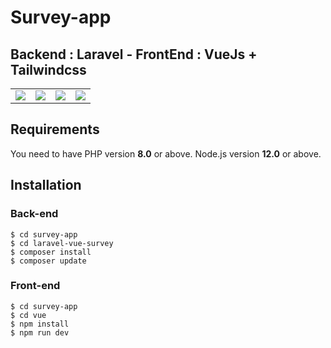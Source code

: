 # Survey-app

## Backend : Laravel - FrontEnd : VueJs + Tailwindcss 
<table>
    <tr>
        <td>
            <a href="https://laravel.com"><img src="https://i.imgur.com/pBNT1yy.png" /></a>
        </td>
        <td>
            <a href="https://vuejs.org/"><img src="https://i.imgur.com/BxQe48y.png" /></a>
        </td>
        <td>
            <a href="https://tailwindcss.com/"><img src="https://i.imgur.com/wdYXsgR.png" /></a>
        </td>
        <td>
            <img src="https://i.imgur.com/Kp5kTUp.png"/>
        </td>
    </tr>
</table> 

## Requirements
You need to have PHP version **8.0** or above. Node.js version **12.0** or above.
## Installation
### Back-end
```
$ cd survey-app
$ cd laravel-vue-survey
$ composer install
$ composer update
```
### Front-end

```
$ cd survey-app
$ cd vue
$ npm install
$ npm run dev
```